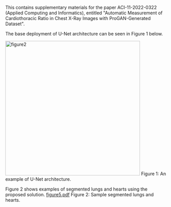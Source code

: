 This contains supplementary materials for the paper ACI-11-2022-0322 (Applied Computing and Informatics), entitled "Automatic Measurement of Cardiothoracic Ratio in Chest X-Ray Images with ProGAN-Generated Dataset".

The base deployment of U-Net architecture can be seen in Figure 1 below.

<img width="419" alt="figure2" src="https://user-images.githubusercontent.com/109519153/225577321-615cc1ad-5dfc-434f-a03c-da38bc116881.png">
Figure 1: An example of U-Net architecture.

Figure 2 shows examples of segmented lungs and hearts using the proposed solution.
[figure5.pdf](https://github.com/worapanda/ACI_CTR/files/10989128/figure5.pdf)
Figure 2: Sample segmented lungs and hearts.
